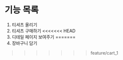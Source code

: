 # 기능 목록
1. 티셔츠 올리기
2. 티셔츠 구매하기
<<<<<<< HEAD
3. 디테일 페이지 보여주기
=======
4. 장바구니 담기
>>>>>>> feature/cart_1
